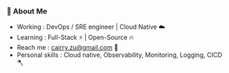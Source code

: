 ### 🤺 About Me

* Working : DevOps / SRE engineer | Cloud Native ☁️
* Learning : Full-Stack ⚡ | Open-Source 🔥
* Reach me : cairry.zu@gmail.com 📧
* Personal skills : Cloud native, Observability, Monitoring, Logging, CICD 🪓
